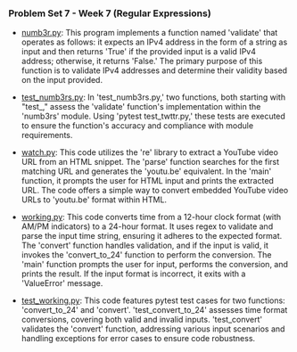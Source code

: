 ### Problem Set 7 - Week 7 (Regular Expressions)

- [numb3r.py](./numb3rs/numb3rs.py):  This program implements a function named 'validate' that operates as follows: it expects an IPv4 address in the form of a string as input and then returns 'True' if the provided input is a valid IPv4 address; otherwise, it returns 'False.' The primary purpose of this function is to validate IPv4 addresses and determine their validity based on the input provided.
- [test_numb3rs.py](./numb3rs/test_numb3rs.py):  In 'test_numb3rs.py,' two functions, both starting with "test_," assess the 'validate' function's implementation within the 'numb3rs' module. Using 'pytest test_twttr.py,' these tests are executed to ensure the function's accuracy and compliance with module requirements.
  
- [watch.py](./watch/watch.py):  This code utilizes the 're' library to extract a YouTube video URL from an HTML snippet. The 'parse' function searches for the first matching URL and generates the 'youtu.be' equivalent. In the 'main' function, it prompts the user for HTML input and prints the extracted URL. The code offers a simple way to convert embedded YouTube video URLs to 'youtu.be' format within HTML.

- [working.py](./working/working.py):  This code converts time from a 12-hour clock format (with AM/PM indicators) to a 24-hour format. It uses regex to validate and parse the input time string, ensuring it adheres to the expected format. The 'convert' function handles validation, and if the input is valid, it invokes the 'convert_to_24' function to perform the conversion. The 'main' function prompts the user for input, performs the conversion, and prints the result. If the input format is incorrect, it exits with a 'ValueError' message.
- [test_working.py](./working/test_working.py):  This code features pytest test cases for two functions: 'convert_to_24' and 'convert'. 'test_convert_to_24' assesses time format conversions, covering both valid and invalid inputs. 'test_convert' validates the 'convert' function, addressing various input scenarios and handling exceptions for error cases to ensure code robustness.
  
